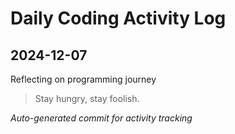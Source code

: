 # Daily Coding Activity Log

## 2024-12-07

Reflecting on programming journey

> Stay hungry, stay foolish.

*Auto-generated commit for activity tracking*
